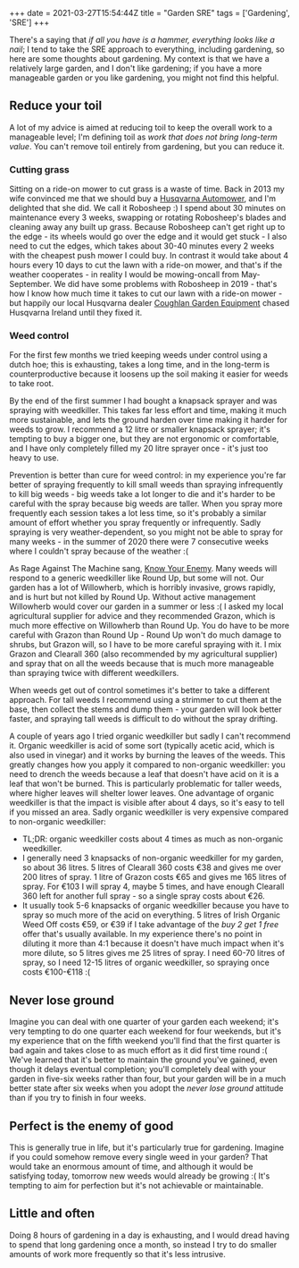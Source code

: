 +++
date = 2021-03-27T15:54:44Z
title = "Garden SRE"
tags = ['Gardening', 'SRE']
+++

There's a saying that *if all you have is a hammer, everything looks like a
nail*; I tend to take the SRE approach to everything, including gardening, so
here are some thoughts about gardening.  My context is that we have a relatively
large garden, and I don't like gardening; if you have a more manageable garden
or you like gardening, you might not find this helpful.

## Reduce your toil

A lot of my advice is aimed at reducing toil to keep the overall work to a
manageable level; I'm defining toil as *work that does not bring long-term
value*.  You can't remove toil entirely from gardening, but you can reduce it.

### Cutting grass

Sitting on a ride-on mower to cut grass is a waste of time.  Back in 2013 my
wife convinced me that we should buy a [Husqvarna
Automower](https://www.husqvarna.com/ie/products/robotic-lawn-mowers/), and I'm
delighted that she did.  We call it Robosheep :)  I spend about 30 minutes on
maintenance every 3 weeks, swapping or rotating Robosheep's blades and cleaning
away any built up grass.  Because Robosheep can't get right up to the edge - its
wheels would go over the edge and it would get stuck - I also need to cut the
edges, which takes about 30-40 minutes every 2 weeks with the cheapest push
mower I could buy.  In contrast it would take about 4 hours every 10 days to cut
the lawn with a ride-on mower, and that's if the weather cooperates - in reality
I would be mowing-oncall from May-September.  We did have some problems with
Robosheep in 2019 - that's how I know how much time it takes to cut our lawn
with a ride-on mower - but happily our local Husqvarna dealer [Coughlan Garden
Equipment](https://www.cgeltd.ie/) chased Husqvarna Ireland until they fixed it.

### Weed control

For the first few months we tried keeping weeds under control using a dutch hoe;
this is exhausting, takes a long time, and in the long-term is counterproductive
because it loosens up the soil making it easier for weeds to take root.

By the end of the first summer I had bought a knapsack sprayer and was spraying
with weedkiller.  This takes far less effort and time, making it much more
sustainable, and lets the ground harden over time making it harder for weeds to
grow.  I recommend a 12 litre or smaller knapsack sprayer; it's tempting to buy
a bigger one, but they are not ergonomic or comfortable, and I have only
completely filled my 20 litre sprayer once - it's just too heavy to use.

Prevention is better than cure for weed control: in my experience you're far
better of spraying frequently to kill small weeds than spraying infrequently to
kill big weeds - big weeds take a lot longer to die and it's harder to be
careful with the spray because big weeds are taller.  When you spray more
frequently each session takes a lot less time, so it's probably a similar amount
of effort whether you spray frequently or infrequently.  Sadly spraying is very
weather-dependent, so you might not be able to spray for many weeks - in the
summer of 2020 there were 7 consecutive weeks where I couldn't spray because of
the weather :(

As Rage Against The Machine sang, [Know Your
Enemy](https://www.youtube.com/watch?v=JukTvlrh-Wk).  Many weeds will respond to
a generic weedkiller like Round Up, but some will not.  Our garden has a lot of
Willowherb, which is horribly invasive, grows rapidly, and is hurt but not
killed by Round Up.  Without active management Willowherb would cover our garden
in a summer or less :(  I asked my local agricultural supplier for advice and
they recommended Grazon, which is much more effective on Willowherb than Round
Up.  You do have to be more careful with Grazon than Round Up - Round Up won't
do much damage to shrubs, but Grazon will, so I have to be more careful spraying
with it.  I mix Grazon and Clearall 360 (also recommended by my agricultural
supplier) and spray that on all the weeds because that is much more manageable
than spraying twice with different weedkillers.

When weeds get out of control sometimes it's better to take a different
approach.  For tall weeds I recommend using a strimmer to cut them at the base,
then collect the stems and dump them - your garden will look better faster, and
spraying tall weeds is difficult to do without the spray drifting.

A couple of years ago I tried organic weedkiller but sadly I can't recommend it.
Organic weedkiller is acid of some sort (typically acetic acid, which is also
used in vinegar) and it works by burning the leaves of the weeds.  This greatly
changes how you apply it compared to non-organic weedkiller: you need to drench
the weeds because a leaf that doesn't have acid on it is a leaf that won't be
burned.  This is particularly problematic for taller weeds, where higher leaves
will shelter lower leaves.  One advantage of organic weedkiller is that the
impact is visible after about 4 days, so it's easy to tell if you missed an
area.  Sadly organic weedkiller is very expensive compared to non-organic
weedkiller:

* TL;DR: organic weedkiller costs about 4 times as much as non-organic
  weedkiller.
* I generally need 3 knapsacks of non-organic weedkiller for my garden, so about
  36 litres.  5 litres of Clearall 360 costs €38 and gives me over 200 litres of
  spray.  1 litre of Grazon costs €65 and gives me 165 litres of spray.  For
  €103 I will spray 4, maybe 5 times, and have enough Clearall 360 left for
  another full spray - so a single spray costs about €26.
* It usually took 5-6 knapsacks of organic weedkiller because you have to spray
  so much more of the acid on everything.  5 litres of Irish Organic Weed Off
  costs €59, or €39 if I take advantage of the *buy 2 get 1 free* offer that's
  usually available.  In my experience there's no point in diluting it more than
  4:1 because it doesn't have much impact when it's more dilute, so 5 litres
  gives me 25 litres of spray.  I need 60-70 litres of spray, so I need 12-15
  litres of organic weedkiller, so spraying once costs €100-€118 :(

## Never lose ground

Imagine you can deal with one quarter of your garden each weekend; it's very
tempting to do one quarter each weekend for four weekends, but it's my
experience that on the fifth weekend you'll find that the first quarter is bad
again and takes close to as much effort as it did first time round :(  We've
learned that it's better to maintain the ground you've gained, even though it
delays eventual completion; you'll completely deal with your garden in five-six
weeks rather than four, but your garden will be in a much better state after six
weeks when you adopt the *never lose ground* attitude than if you try to finish
in four weeks.

## Perfect is the enemy of good

This is generally true in life, but it's particularly true for gardening.
Imagine if you could somehow remove every single weed in your garden?  That
would take an enormous amount of time, and although it would be satisfying
today, tomorrow new weeds would already be growing :(  It's tempting to aim for
perfection but it's not achievable or maintainable.

## Little and often

Doing 8 hours of gardening in a day is exhausting, and I would dread having to
spend that long gardening once a month, so instead I try to do smaller amounts
of work more frequently so that it's less intrusive.
